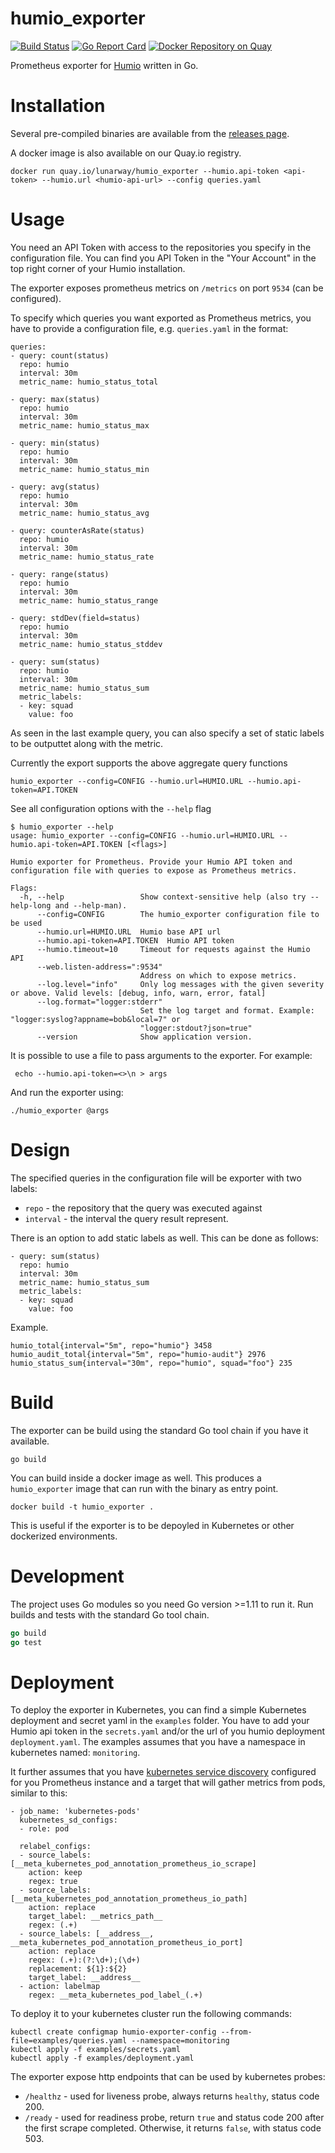# humio_exporter

[![Build Status](https://travis-ci.com/lunarway/humio_exporter.svg?branch=master)](https://travis-ci.com/lunarway/humio_exporter)
[![Go Report Card](https://goreportcard.com/badge/github.com/lunarway/humio_exporter)](https://goreportcard.com/report/github.com/lunarway/humio_exporter)
[![Docker Repository on Quay](https://quay.io/repository/lunarway/humio_exporter/status "Docker Repository on Quay")](https://quay.io/repository/lunarway/humio_exporter)

Prometheus exporter for [Humio](https://humio.com/) written in Go.

# Installation

Several pre-compiled binaries are available from the [releases page](https://github.com/lunarway/humio_exporter/releases).

A docker image is also available on our Quay.io registry.

```
docker run quay.io/lunarway/humio_exporter --humio.api-token <api-token> --humio.url <humio-api-url> --config queries.yaml
```

# Usage

You need an API Token with access to the repositories you specify in the configuration file. You can find you API Token in the "Your Account" in the top right corner of your Humio installation.

The exporter exposes prometheus metrics on `/metrics` on port `9534` (can be configured).

To specify which queries you want exported as Prometheus metrics, you have to provide a configuration file, e.g. `queries.yaml` in the format:

```
queries:
- query: count(status)
  repo: humio
  interval: 30m
  metric_name: humio_status_total

- query: max(status)
  repo: humio
  interval: 30m
  metric_name: humio_status_max

- query: min(status)
  repo: humio
  interval: 30m
  metric_name: humio_status_min

- query: avg(status)
  repo: humio
  interval: 30m
  metric_name: humio_status_avg

- query: counterAsRate(status)
  repo: humio
  interval: 30m
  metric_name: humio_status_rate

- query: range(status)
  repo: humio
  interval: 30m
  metric_name: humio_status_range

- query: stdDev(field=status)
  repo: humio
  interval: 30m
  metric_name: humio_status_stddev

- query: sum(status)
  repo: humio
  interval: 30m
  metric_name: humio_status_sum
  metric_labels:
  - key: squad
    value: foo
```

As seen in the last example query, you can also specify a set of static labels to be outputtet along with the metric.

Currently the export supports the above aggregate query functions

```
humio_exporter --config=CONFIG --humio.url=HUMIO.URL --humio.api-token=API.TOKEN
```

See all configuration options with the `--help` flag

```
$ humio_exporter --help
usage: humio_exporter --config=CONFIG --humio.url=HUMIO.URL --humio.api-token=API.TOKEN [<flags>]

Humio exporter for Prometheus. Provide your Humio API token and configuration file with queries to expose as Prometheus metrics.

Flags:
  -h, --help                 Show context-sensitive help (also try --help-long and --help-man).
      --config=CONFIG        The humio_exporter configuration file to be used
      --humio.url=HUMIO.URL  Humio base API url
      --humio.api-token=API.TOKEN  Humio API token
      --humio.timeout=10     Timeout for requests against the Humio API
      --web.listen-address=":9534"
                             Address on which to expose metrics.
      --log.level="info"     Only log messages with the given severity or above. Valid levels: [debug, info, warn, error, fatal]
      --log.format="logger:stderr"
                             Set the log target and format. Example: "logger:syslog?appname=bob&local=7" or
                             "logger:stdout?json=true"
      --version              Show application version.
```

It is possible to use a file to pass arguments to the exporter.
For example:

```
 echo --humio.api-token=<>\n > args
```

And run the exporter using:

```
./humio_exporter @args
```

# Design

The specified queries in the configuration file will be exporter with two labels:

- `repo` - the repository that the query was executed against
- `interval` - the interval the query result represent.

There is an option to add static labels as well. This can be done as follows:

```
- query: sum(status)
  repo: humio
  interval: 30m
  metric_name: humio_status_sum
  metric_labels:
  - key: squad
    value: foo
```

Example.

```
humio_total{interval="5m", repo="humio"} 3458
humio_audit_total{interval="5m", repo="humio-audit"} 2976
humio_status_sum{interval="30m", repo="humio", squad="foo"} 235
```

# Build

The exporter can be build using the standard Go tool chain if you have it available.

```
go build
```

You can build inside a docker image as well.
This produces a `humio_exporter` image that can run with the binary as entry point.

```
docker build -t humio_exporter .
```

This is useful if the exporter is to be depoyled in Kubernetes or other dockerized environments.

# Development

The project uses Go modules so you need Go version >=1.11 to run it.
Run builds and tests with the standard Go tool chain.

```go
go build
go test
```

# Deployment

To deploy the exporter in Kubernetes, you can find a simple Kubernetes deployment and secret yaml in the `examples` folder. You have to add your Humio api token in the `secrets.yaml` and/or the url of you humio deployment `deployment.yaml`. The examples assumes that you have a namespace in kubernetes named: `monitoring`.

It further assumes that you have [kubernetes service discovery](https://prometheus.io/docs/prometheus/latest/configuration/configuration/#kubernetes_sd_config) configured for you Prometheus instance and a target that will gather metrics from pods, similar to this:

```
- job_name: 'kubernetes-pods'
  kubernetes_sd_configs:
  - role: pod

  relabel_configs:
  - source_labels: [__meta_kubernetes_pod_annotation_prometheus_io_scrape]
    action: keep
    regex: true
  - source_labels: [__meta_kubernetes_pod_annotation_prometheus_io_path]
    action: replace
    target_label: __metrics_path__
    regex: (.+)
  - source_labels: [__address__, __meta_kubernetes_pod_annotation_prometheus_io_port]
    action: replace
    regex: (.+):(?:\d+);(\d+)
    replacement: ${1}:${2}
    target_label: __address__
  - action: labelmap
    regex: __meta_kubernetes_pod_label_(.+)
```

To deploy it to your kubernetes cluster run the following commands:

```
kubectl create configmap humio-exporter-config --from-file=examples/queries.yaml --namespace=monitoring
kubectl apply -f examples/secrets.yaml
kubectl apply -f examples/deployment.yaml
```

The exporter expose http endpoints that can be used by kubernetes probes:

- `/healthz` - used for liveness probe, always returns `healthy`, status code 200.
- `/ready` - used for readiness probe, return `true` and status code 200 after the first scrape completed. Otherwise, it returns `false`, with status code 503.
